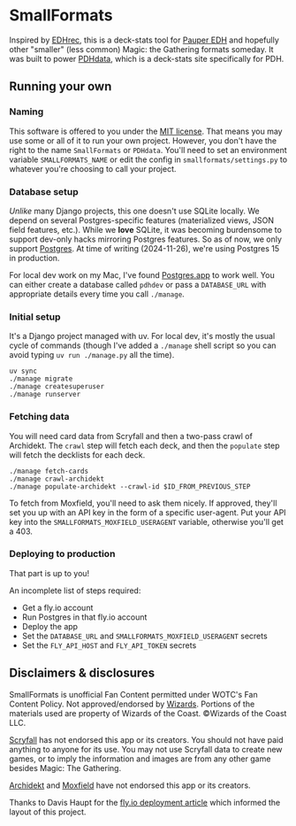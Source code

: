 # SmallFormats

Inspired by [EDHrec][edhrec], this is a deck-stats tool for [Pauper EDH][pdhhomebase] and hopefully other "smaller" (less common) Magic: the Gathering formats someday.
It was built to power [PDHdata][pdhdata], which is a deck-stats site specifically for PDH.

## Running your own

### Naming
This software is offered to you under the [MIT license](LICENSE).
That means you may use some or all of it to run your own project.
However, you don't have the right to the name `SmallFormats` or `PDHdata`.
You'll need to set an environment variable `SMALLFORMATS_NAME` or edit the config in `smallformats/settings.py` to whatever you're choosing to call your project.

### Database setup
_Unlike_ many Django projects, this one doesn't use SQLite locally.
We depend on several Postgres-specific features (materialized views, JSON field features, etc.).
While we **love** SQLite, it was becoming burdensome to support dev-only hacks mirroring Postgres features.
So as of now, we only support [Postgres](https://postgresql.org).
At time of writing (2024-11-26), we're using Postgres 15 in production.

For local dev work on my Mac, I've found [Postgres.app](https://postgresapp.com/) to work well.
You can either create a database called `pdhdev` or pass a `DATABASE_URL` with appropriate details every time you call `./manage`.

### Initial setup
It's a Django project managed with uv. For local dev, it's mostly the usual cycle of commands (though I've added a `./manage` shell script so you can avoid typing `uv run ./manage.py` all the time).


```shell
uv sync
./manage migrate
./manage createsuperuser
./manage runserver
```

### Fetching data
You will need card data from Scryfall and then a two-pass crawl of Archidekt.
The `crawl` step will fetch each deck, and then the `populate` step will fetch the decklists for each deck.

```shell
./manage fetch-cards
./manage crawl-archidekt
./manage populate-archidekt --crawl-id $ID_FROM_PREVIOUS_STEP
```

To fetch from Moxfield, you'll need to ask them nicely.
If approved, they'll set you up with an API key in the form of a specific user-agent.
Put your API key into the `SMALLFORMATS_MOXFIELD_USERAGENT` variable, otherwise you'll get a 403.

### Deploying to production
That part is up to you!

An incomplete list of steps required:
- Get a fly.io account
- Run Postgres in that fly.io account
- Deploy the app
- Set the `DATABASE_URL` and `SMALLFORMATS_MOXFIELD_USERAGENT` secrets
- Set the `FLY_API_HOST` and `FLY_API_TOKEN` secrets

## Disclaimers & disclosures

SmallFormats is unofficial Fan Content permitted under WOTC's Fan Content Policy.
Not approved/endorsed by [Wizards][wotc].
Portions of the materials used are property of Wizards of the Coast.
©Wizards of the Coast LLC.

[Scryfall][scryfall] has not endorsed this app or its creators.
You should not have paid anything to anyone for its use.
You may not use Scryfall data to create new games, or to imply the information and images are from any other game besides Magic: The Gathering.

[Archidekt][archidekt] and [Moxfield][moxfield] have not endorsed this app or its creators.

Thanks to Davis Haupt for the [fly.io deployment article][djangoonfly] which informed the layout of this project.

[archidekt]: https://www.archidekt.com/
[moxfield]: https://www.moxfield.com/
[djangoonfly]: https://davi.sh/blog/2022/10/django-with-flyio/
[edhrec]: https://www.edhrec.com/
[pdhdata]: https://pdhdata.com/
[pdhhomebase]: https://www.pdhhomebase.com/
[scryfall]: https://www.scryfall.com/
[wotc]: https://magic.wizards.com/
